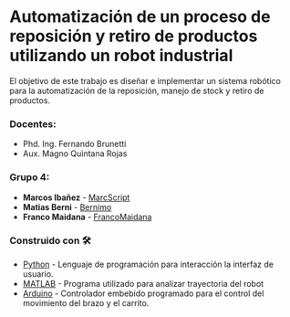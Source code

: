 # Automatización de un proceso de reposición y retiro de productos utilizando un robot industrial
El objetivo de este trabajo es diseñar e implementar un sistema robótico para la automatización de la reposición, manejo de stock y retiro de productos.
### Docentes:
- Phd. Ing. Fernando Brunetti 
- Aux. Magno Quintana Rojas
### Grupo 4: 

- **Marcos Ibañez** - [MarcScript](https://github.com/MarcScript) 
- **Matias Berni** - [Bernimo](https://github.com/Bernimo) 
- **Franco Maidana** - [FrancoMaidana](https://github.com/FrancoMaidana)

### Construido con 🛠️
* [Python](https://www.python.org/downloads/windows/) - Lenguaje de programación para interacción la interfaz de usuario.
* [MATLAB](https://www.mathworks.com/products/matlab.html) - Programa utilizado para analizar trayectoria del robot
* [Arduino](https://www.arduino.cc/) - Controlador embebido programado para el control del movimiento del brazo y el carrito.

